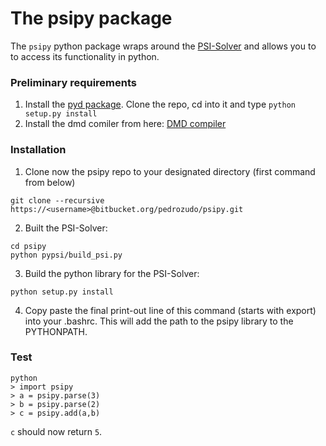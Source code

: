 # The psipy package
The `psipy` python package wraps around the [PSI-Solver](http://psisolver.org/) and allows you to to access its functionality in python.

### Preliminary requirements ###
1. Install the [pyd package](https://github.com/ariovistus/pyd). Clone the repo, cd into it and type `python setup.py install`
2. Install the dmd comiler from here: [DMD compiler](https://dlang.org/download.html#dmd)

### Installation ###


1. Clone now the psipy repo to your designated directory (first command from below)
```
git clone --recursive https://<username>@bitbucket.org/pedrozudo/psipy.git
```
2. Built the PSI-Solver:
```
cd psipy
python pypsi/build_psi.py
```
3. Build the python library for the PSI-Solver:
```
python setup.py install
```
4. Copy paste the final print-out line of this command (starts with export) into your .bashrc. This will add the path to the psipy library to the PYTHONPATH.

### Test ###
```
python
> import psipy
> a = psipy.parse(3)
> b = psipy.parse(2)
> c = psipy.add(a,b)
```
`c` should now return `5`.
